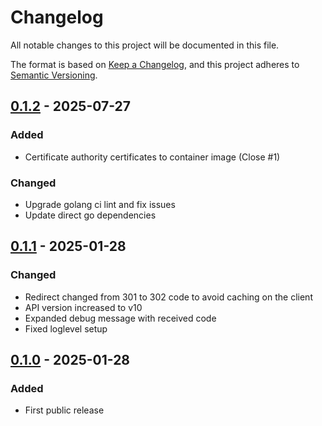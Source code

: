 # Changelog

All notable changes to this project will be documented in this file.

The format is based on [Keep a Changelog][],
and this project adheres to [Semantic Versioning][].

<!--
## Unreleased

### Added
### Changed
### Removed

-->
## [0.1.2][] - 2025-07-27

### Added

* Certificate authority certificates to container image (Close #1)

### Changed

* Upgrade golang ci lint and fix issues
* Update direct go dependencies

[0.1.2]: https://github.com/WoozyMasta/discord-invite/compare/v0.1.1...v0.1.2

## [0.1.1][] - 2025-01-28

### Changed

* Redirect changed from 301 to 302 code to avoid caching on the client
* API version increased to v10
* Expanded debug message with received code
* Fixed loglevel setup

[0.1.1]: https://github.com/WoozyMasta/discord-invite/compare/v0.1.0...v0.1.1

## [0.1.0][] - 2025-01-28

### Added

* First public release

[0.1.0]: https://github.com/WoozyMasta/discord-invite/tree/v0.1.0

<!--links-->
[Keep a Changelog]: https://keepachangelog.com/en/1.1.0/
[Semantic Versioning]: https://semver.org/spec/v2.0.0.html
